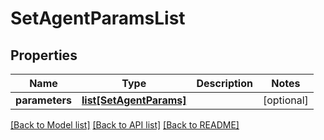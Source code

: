 # SetAgentParamsList

## Properties
Name | Type | Description | Notes
------------ | ------------- | ------------- | -------------
**parameters** | [**list[SetAgentParams]**](SetAgentParams.md) |  | [optional] 

[[Back to Model list]](../README.md#documentation-for-models) [[Back to API list]](../README.md#documentation-for-api-endpoints) [[Back to README]](../README.md)

